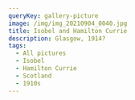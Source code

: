 ```yaml
---
queryKey: gallery-picture
image: /img/img_20210904_0040.jpg
title: Isobel and Hamilton Currie
description: Glasgow, 1914?
tags:
  - All pictures
  - Isobel
  - Hamilton Currie
  - Scotland
  - 1910s
---
```

